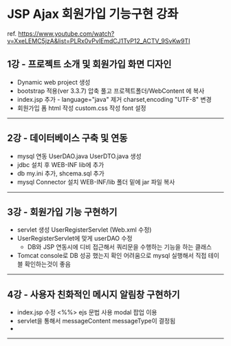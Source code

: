 ﻿# JSP Ajax 회원가입 기능구현 강좌

ref. https://www.youtube.com/watch?v=XxeLEMC5jzA&list=PLRx0vPvlEmdCJ1TvP12_ACTV_9SvKw9TI

## 1강 - 프로젝트 소개 및 회원가입 화면 디자인

- Dynamic web project 생성
- bootstrap 적용(ver 3.3.7) 압축 풀고 프로젝트폴더/WebContent 에 복사
- index.jsp 추가 - language="java" 제거 charset,encoding "UTF-8" 변경
- 회원가입 폼 html 작성 custom.css 작성 font 설정
- - -

## 2강 - 데이터베이스 구축 및 연동

- mysql 연동 UserDAO.java UserDTO.java 생성
- jdbc 설치 후  WEB-INF lib에 추가 
- db my.ini 추가, shcema.sql 추가 
- mysql Connector 설치 WEB-INF/lib 폴더 밑에 jar 파일 복사
- - -

## 3강 - 회원가입 기능 구현하기

- servlet 생성 UserRegisterServlet (Web.xml 수정)
- UserRegisterServlet에 맞게 userDAO 수정
  - DB와 JSP 연동시에 디비 접근해서 쿼리문을 수행하는 기능을 하는 클래스
- Tomcat console로 DB 성공 했는지 확인 어려움으로 mysql 실행해서 직접 테이블 확인하는것이 좋음
 - - -
 
## 4강 - 사용자 친화적인 메시지 알림창 구현하기 

- index.jsp 수정 <%%> ejs 문법 사용 modal 팝업 이용
- servlet을 통해서 messageContent messageType이 결정됨
- 
 - - -
 
 